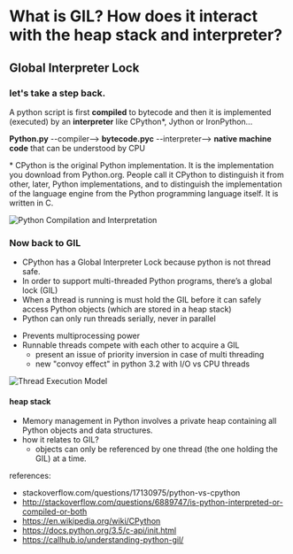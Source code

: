 # What is GIL?  How does it interact with the heap stack and interpreter?

## Global Interpreter Lock


### let's take a step back.

A python script is first **compiled** to bytecode and then it is implemented (executed) by an **interpreter** like CPython\*, Jython or IronPython...

**Python.py** --compiler--> **bytecode.pyc** --interpreter--> **native machine code** that can be understood by CPU

\* CPython is the original Python implementation. It is the implementation you download from Python.org. People call it CPython to distinguish it from other, later, Python implementations, and to distinguish the implementation of the language engine from the Python programming language itself. It is written in C.

![Python Compilation and Interpretation](http://austincode.com/cosc1336/images/compilationinterpretation.PNG)


### Now back to GIL
- CPython has a Global Interpreter Lock because python is not thread safe.
- In order to support multi-threaded Python programs, there’s a global lock (GIL)
- When a thread is running is must hold the GIL before it can safely access Python objects (which are stored in a heap stack)
- Python can only run threads serially, never in parallel
* Prevents multiprocessing power
* Runnable threads compete with each other to acquire a GIL
  - present an issue of priority inversion in case of multi threading
  - new "convoy effect" in python 3.2  with I/O vs CPU threads

![Thread Execution Model](https://callhub.io/wp-content/uploads/2016/06/python-gil-visualization.png)

#### heap stack
- Memory management in Python involves a private heap containing all Python objects and data structures.
- how it relates to GIL?
  - objects can only be referenced by one thread (the one holding the GIL) at a time.

references:
- stackoverflow.com/questions/17130975/python-vs-cpython
- http://stackoverflow.com/questions/6889747/is-python-interpreted-or-compiled-or-both
- https://en.wikipedia.org/wiki/CPython
- https://docs.python.org/3.5/c-api/init.html
- https://callhub.io/understanding-python-gil/
